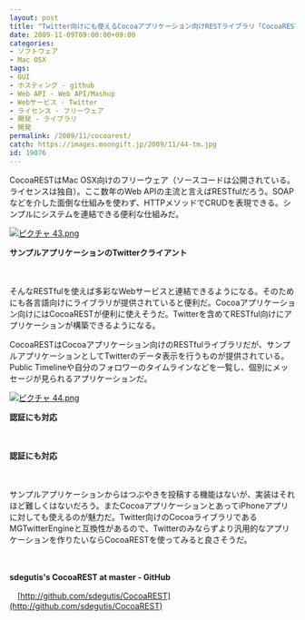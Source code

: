 ```yaml
---
layout: post
title: "Twitter向けにも使えるCocoaアプリケーション向けRESTライブラリ「CocoaREST」"
date: 2009-11-09T09:00:00+09:00
categories:
- ソフトウェア
- Mac OSX
tags: 
- GUI
- ホスティング - github
- Web API - Web API/Mashup
- Webサービス - Twitter
- ライセンス - フリーウェア
- 開発 - ライブラリ
- 開発
permalink: /2009/11/cocoarest/
catch: https://images.moongift.jp/2009/11/44-tm.jpg
id: 19076
---
```

CocoaRESTはMac OSX向けのフリーウェア（ソースコードは公開されている。ライセンスは独自）。ここ数年のWeb APIの主流と言えばRESTfulだろう。SOAPなどを介した面倒な仕組みを使わず、HTTPメソッドでCRUDを表現できる。シンプルにシステムを連結できる便利な仕組みだ。

  

[![ピクチャ 43.png](https://images.moongift.jp/2009/11/43-tm.jpg)](https://images.moongift.jp/2009/11/43.png)  
  
**サンプルアプリケーションのTwitterクライアント**

  

　

  

そんなRESTfulを使えば多彩なWebサービスと連結できるようになる。そのためにも各言語向けにライブラリが提供されていると便利だ。Cocoaアプリケーション向けにはCocoaRESTが便利に使えそうだ。Twitterを含めてRESTful向けにアプリケーションが構築できるようになる。

  
  
<!--more-->

CocoaRESTはCocoaアプリケーション向けのRESTfulライブラリだが、サンプルアプリケーションとしてTwitterのデータ表示を行うものが提供されている。Public Timelineや自分のフォロワーのタイムラインなどを一覧し、個別にメッセージが見られるアプリケーションだ。

  

[![ピクチャ 44.png](https://images.moongift.jp/2009/11/44-tm.jpg)](https://images.moongift.jp/2009/11/44.png)  
  
**認証にも対応**

  

　

  

**認証にも対応**

  

　

  

サンプルアプリケーションからはつぶやきを投稿する機能はないが、実装はそれほど難しくはないだろう。またCocoaアプリケーションとあってiPhoneアプリに対しても使えるのが魅力だ。Twitter向けのCocoaライブラリであるMGTwitterEngineと互換性があるので、Twitterのみならずより汎用的なアプリケーションを作りたいならCocoaRESTを使ってみると良さそうだ。

  

　

  

**sdegutis's CocoaREST at master - GitHub**  
  
　[http://github.com/sdegutis/CocoaREST](http://github.com/sdegutis/CocoaREST)

  
